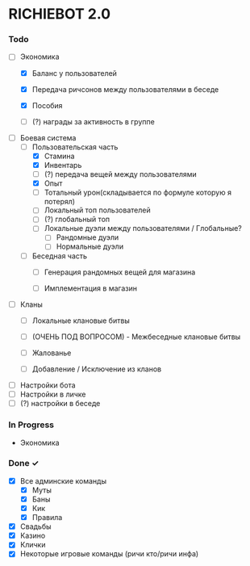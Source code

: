 # RICHIEBOT 2.0

### Todo

- [ ] Экономика
  - [x] Баланс у пользователей
  - [x] Передача ричсонов между пользователями в беседе
  - [x] Пособия
  - [ ] (?) награды за активность в группе


- [ ] Боевая система
  - [ ] Пользовательская часть
    - [x] Стамина
    - [x] Инвентарь
    - [ ] (?) передача вещей между пользователями
    - [x] Опыт
    - [ ] Тотальный урон(складывается по формуле которую я потерял)
    - [ ] Локальный топ пользователей
    - [ ] (?) глобальный топ
    - [ ] Локальные дуэли между пользователями / Глобальные?
      - [ ] Рандомные дуэли
      - [ ] Нормальные дуэли
  - [ ] Беседная часть
    - [ ] Генерация рандомных вещей для магазина
    - [ ] Имплементация в магазин


- [ ] Кланы
  - [ ] Локальные клановые битвы
  - [ ] (ОЧЕНЬ ПОД ВОПРОСОМ) - Межбеседные клановые битвы
  - [ ] Жалованье
  - [ ] Добавление / Исключение из кланов


- [ ] Настройки бота
 - [ ] Настройки в личке
 - [ ] (?) настройки в беседе
### In Progress

- Экономика

### Done ✓

- [x] Все админские команды
  - [x] Муты
  - [x] Баны
  - [x] Кик
  - [x] Правила

- [x] Свадьбы
- [x] Казино
- [x] Клички
- [x] Некоторые игровые команды (ричи кто/ричи инфа)
